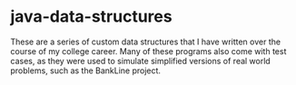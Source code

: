 # java-data-structures

These are a series of custom data structures that I have written over the course of my college career.
Many of these programs also come with test cases, as they were used to simulate simplified versions
of real world problems, such as the BankLine project. 